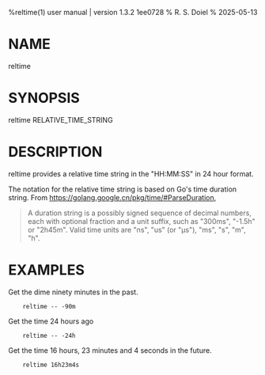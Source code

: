 %reltime(1) user manual | version 1.3.2 1ee0728
% R. S. Doiel
% 2025-05-13

# NAME

reltime

# SYNOPSIS

reltime RELATIVE_TIME_STRING

# DESCRIPTION

reltime provides a relative time string in the "HH:MM:SS" in 24 hour format.

The notation for the relative time string is based on Go's time duration string. From
https://golang.google.cn/pkg/time/#ParseDuration, 

> A duration string is a possibly signed sequence of decimal numbers, each with 
> optional fraction and a unit suffix, such as "300ms", "-1.5h" or "2h45m".
> Valid time units are "ns", "us" (or "µs"), "ms", "s", "m", "h".


# EXAMPLES

Get the dime ninety minutes in the past.

~~~shell
    reltime -- -90m
~~~

Get the time 24 hours ago

~~~shell
    reltime -- -24h
~~~

Get the time 16 hours, 23 minutes and 4 seconds in the future.

~~~shell
	reltime 16h23m4s
~~~


